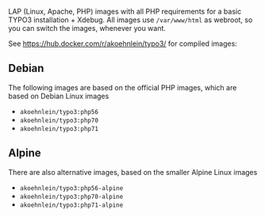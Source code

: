 LAP (Linux, Apache, PHP) images with all PHP requirements for a basic TYPO3 installation + Xdebug. All images use `/var/www/html` as webroot, so you can switch the images, whenever you want.

See <https://hub.docker.com/r/akoehnlein/typo3/> for compiled images:

## Debian 

The following images are based on the official PHP images, which are based on Debian Linux images

* `akoehnlein/typo3:php56`
* `akoehnlein/typo3:php70`
* `akoehnlein/typo3:php71`

## Alpine

There are also alternative images, based on the smaller Alpine Linux images

* `akoehnlein/typo3:php56-alpine`
* `akoehnlein/typo3:php70-alpine`
* `akoehnlein/typo3:php71-alpine`
